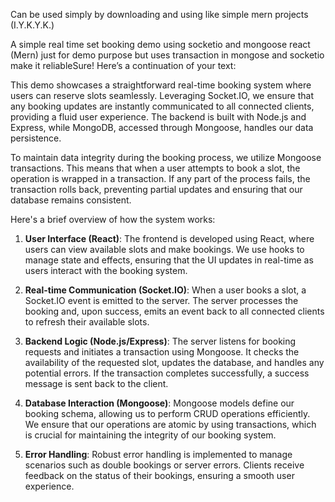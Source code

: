 Can be used simply by downloading and using like simple mern projects (I.Y.K.Y.K.)

A simple real time set booking demo using socketio and mongoose react (Mern) just for demo purpose but uses transaction in mongose and socketio make it reliableSure! Here’s a continuation of your text:

This demo showcases a straightforward real-time booking system where users can reserve slots seamlessly. Leveraging Socket.IO, we ensure that any booking updates are instantly communicated to all connected clients, providing a fluid user experience. The backend is built with Node.js and Express, while MongoDB, accessed through Mongoose, handles our data persistence.

To maintain data integrity during the booking process, we utilize Mongoose transactions. This means that when a user attempts to book a slot, the operation is wrapped in a transaction. If any part of the process fails, the transaction rolls back, preventing partial updates and ensuring that our database remains consistent.

Here's a brief overview of how the system works:

1. **User Interface (React)**: The frontend is developed using React, where users can view available slots and make bookings. We use hooks to manage state and effects, ensuring that the UI updates in real-time as users interact with the booking system.

2. **Real-time Communication (Socket.IO)**: When a user books a slot, a Socket.IO event is emitted to the server. The server processes the booking and, upon success, emits an event back to all connected clients to refresh their available slots.

3. **Backend Logic (Node.js/Express)**: The server listens for booking requests and initiates a transaction using Mongoose. It checks the availability of the requested slot, updates the database, and handles any potential errors. If the transaction completes successfully, a success message is sent back to the client.

4. **Database Interaction (Mongoose)**: Mongoose models define our booking schema, allowing us to perform CRUD operations efficiently. We ensure that our operations are atomic by using transactions, which is crucial for maintaining the integrity of our booking system.

5. **Error Handling**: Robust error handling is implemented to manage scenarios such as double bookings or server errors. Clients receive feedback on the status of their bookings, ensuring a smooth user experience.

